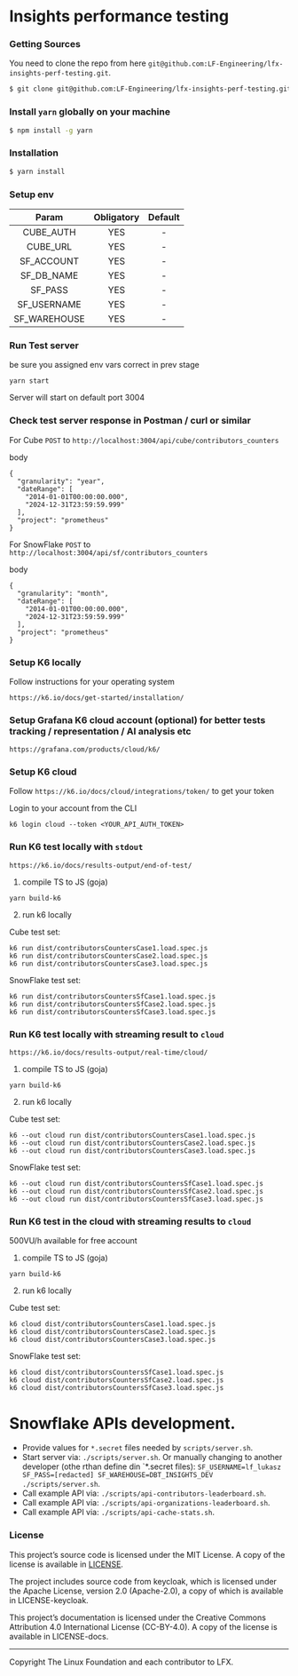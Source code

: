 # Insights performance testing

### Getting Sources

You need to clone the repo from here `git@github.com:LF-Engineering/lfx-insights-perf-testing.git`.

```bash
$ git clone git@github.com:LF-Engineering/lfx-insights-perf-testing.git
```

### Install `yarn` globally on your machine

```bash
$ npm install -g yarn
```

### Installation

```bash
$ yarn install
```

### Setup env

|    Param     | Obligatory | Default |
|:------------:|:----------:|:-------:|
|  CUBE_AUTH   |    YES     |    -    |
|   CUBE_URL   |    YES     |    -    |
|  SF_ACCOUNT  |    YES     |    -    |
|  SF_DB_NAME  |    YES     |    -    |
|   SF_PASS    |    YES     |    -    |
| SF_USERNAME  |    YES     |    -    |
| SF_WAREHOUSE |    YES     |    -    |

### Run Test server
be sure you assigned env vars correct in prev stage

```yarn start```

Server will start on default port 3004

### Check test server response in Postman / curl or similar

For Cube
`POST` to `http://localhost:3004/api/cube/contributors_counters`

body
```
{
  "granularity": "year",
  "dateRange": [
    "2014-01-01T00:00:00.000",
    "2024-12-31T23:59:59.999"
  ],
  "project": "prometheus"
}
```

For SnowFlake
`POST` to `http://localhost:3004/api/sf/contributors_counters`

body
```
{
  "granularity": "month",
  "dateRange": [
    "2014-01-01T00:00:00.000",
    "2024-12-31T23:59:59.999"
  ],
  "project": "prometheus"
}
```

### Setup K6 locally

Follow instructions for your operating system

`https://k6.io/docs/get-started/installation/`

### Setup Grafana K6 cloud account (optional) for better tests tracking / representation / AI analysis etc

`https://grafana.com/products/cloud/k6/`

### Setup K6 cloud

Follow `https://k6.io/docs/cloud/integrations/token/` to get your token

Login to your account from the CLI

`k6 login cloud --token <YOUR_API_AUTH_TOKEN>`

### Run K6 test locally with `stdout` 
`https://k6.io/docs/results-output/end-of-test/`

1. compile TS to JS (goja)

`yarn build-k6`

2. run k6 locally

Cube test set:

```
k6 run dist/contributorsCountersCase1.load.spec.js
k6 run dist/contributorsCountersCase2.load.spec.js
k6 run dist/contributorsCountersCase3.load.spec.js
```

SnowFlake test set:

```
k6 run dist/contributorsCountersSfCase1.load.spec.js
k6 run dist/contributorsCountersSfCase2.load.spec.js
k6 run dist/contributorsCountersSfCase3.load.spec.js
```

### Run K6 test locally with streaming result to `cloud`
`https://k6.io/docs/results-output/real-time/cloud/`

1. compile TS to JS (goja)

`yarn build-k6`

2. run k6 locally

Cube test set:

```
k6 --out cloud run dist/contributorsCountersCase1.load.spec.js
k6 --out cloud run dist/contributorsCountersCase2.load.spec.js
k6 --out cloud run dist/contributorsCountersCase3.load.spec.js
```

SnowFlake test set:

```
k6 --out cloud run dist/contributorsCountersSfCase1.load.spec.js
k6 --out cloud run dist/contributorsCountersSfCase2.load.spec.js
k6 --out cloud run dist/contributorsCountersSfCase3.load.spec.js
```

### Run K6 test in the cloud with streaming results to `cloud` 
500VU/h available for free account

1. compile TS to JS (goja)

`yarn build-k6`

2. run k6 locally

Cube test set:

```
k6 cloud dist/contributorsCountersCase1.load.spec.js
k6 cloud dist/contributorsCountersCase2.load.spec.js
k6 cloud dist/contributorsCountersCase3.load.spec.js
```

SnowFlake test set:

```
k6 cloud dist/contributorsCountersSfCase1.load.spec.js
k6 cloud dist/contributorsCountersSfCase2.load.spec.js
k6 cloud dist/contributorsCountersSfCase3.load.spec.js
```


# Snowflake APIs development.

- Provide values for `*.secret` files needed by `scripts/server.sh`.
- Start server via: `` ./scripts/server.sh ``. Or manually changing to another developer (othe rthan define din `*.secret files): `` SF_USERNAME=lf_lukasz SF_PASS=[redacted] SF_WAREHOUSE=DBT_INSIGHTS_DEV ./scripts/server.sh ``.
- Call example API via: `` ./scripts/api-contributors-leaderboard.sh ``.
- Call example API via: `` ./scripts/api-organizations-leaderboard.sh ``.
- Call example API via: `` ./scripts/api-cache-stats.sh ``.


### License

This project’s source code is licensed under the MIT License. A copy of the license is available in [LICENSE](https://github.com/LF-Engineering/lfx-insights-ui/blob/main/LICENSE).

The project includes source code from keycloak, which is licensed under the Apache License, version 2.0 (Apache-2.0), a copy of which is available in LICENSE-keycloak.

This project’s documentation is licensed under the Creative Commons Attribution 4.0 International License (CC-BY-4.0). A copy of the license is available in LICENSE-docs.

---

Copyright The Linux Foundation and each contributor to LFX.
